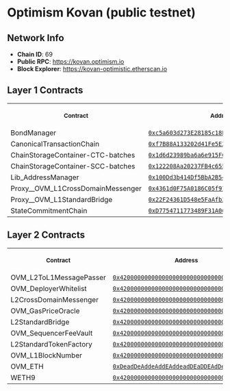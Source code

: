 # Optimism Kovan (public testnet)
## Network Info
- **Chain ID**: 69
- **Public RPC**: https://kovan.optimism.io
- **Block Explorer**: https://kovan-optimistic.etherscan.io
## Layer 1 Contracts
<table>
<tr>
<th>
<img width="506px" height="0px" />
<p><small>Contract</small></p>
</th>
<th>
<img width="506px" height="0px" />
<p><small>Address</small></p>
</th>
</tr>
<tr>
<td>
BondManager
</td>
<td align="center">
<a href="https://kovan.etherscan.io/address/0xc5a603d273E28185c18Ba4d26A0024B2d2F42740">
<code>0xc5a603d273E28185c18Ba4d26A0024B2d2F42740</code>
</a>
</td>
</tr>
<tr>
<td>
CanonicalTransactionChain
</td>
<td align="center">
<a href="https://kovan.etherscan.io/address/0xf7B88A133202d41Fe5E2Ab22e6309a1A4D50AF74">
<code>0xf7B88A133202d41Fe5E2Ab22e6309a1A4D50AF74</code>
</a>
</td>
</tr>
<tr>
<td>
ChainStorageContainer-CTC-batches
</td>
<td align="center">
<a href="https://kovan.etherscan.io/address/0x1d6d23989ba6a6e915F0e35BBc574E914d4ed092">
<code>0x1d6d23989ba6a6e915F0e35BBc574E914d4ed092</code>
</a>
</td>
</tr>
<tr>
<td>
ChainStorageContainer-SCC-batches
</td>
<td align="center">
<a href="https://kovan.etherscan.io/address/0x122208Aa20237FB4c655a9eF02685F7255DF33E8">
<code>0x122208Aa20237FB4c655a9eF02685F7255DF33E8</code>
</a>
</td>
</tr>
<tr>
<td>
Lib_AddressManager
</td>
<td align="center">
<a href="https://kovan.etherscan.io/address/0x100Dd3b414Df5BbA2B542864fF94aF8024aFdf3a">
<code>0x100Dd3b414Df5BbA2B542864fF94aF8024aFdf3a</code>
</a>
</td>
</tr>
<tr>
<td>
Proxy__OVM_L1CrossDomainMessenger
</td>
<td align="center">
<a href="https://kovan.etherscan.io/address/0x4361d0F75A0186C05f971c566dC6bEa5957483fD">
<code>0x4361d0F75A0186C05f971c566dC6bEa5957483fD</code>
</a>
</td>
</tr>
<tr>
<td>
Proxy__OVM_L1StandardBridge
</td>
<td align="center">
<a href="https://kovan.etherscan.io/address/0x22F24361D548e5FaAfb36d1437839f080363982B">
<code>0x22F24361D548e5FaAfb36d1437839f080363982B</code>
</a>
</td>
</tr>
<tr>
<td>
StateCommitmentChain
</td>
<td align="center">
<a href="https://kovan.etherscan.io/address/0xD7754711773489F31A0602635f3F167826ce53C5">
<code>0xD7754711773489F31A0602635f3F167826ce53C5</code>
</a>
</td>
</tr>
</table>

## Layer 2 Contracts
<table>
<tr>
<th>
<img width="506px" height="0px" />
<p><small>Contract</small></p>
</th>
<th>
<img width="506px" height="0px" />
<p><small>Address</small></p>
</th>
</tr>
<tr>
<td>
OVM_L2ToL1MessagePasser
</td>
<td align="center">
<a href="https://kovan-optimistic.etherscan.io/address/0x4200000000000000000000000000000000000000">
<code>0x4200000000000000000000000000000000000000</code>
</a>
</td>
</tr>
<tr>
<td>
OVM_DeployerWhitelist
</td>
<td align="center">
<a href="https://kovan-optimistic.etherscan.io/address/0x4200000000000000000000000000000000000002">
<code>0x4200000000000000000000000000000000000002</code>
</a>
</td>
</tr>
<tr>
<td>
L2CrossDomainMessenger
</td>
<td align="center">
<a href="https://kovan-optimistic.etherscan.io/address/0x4200000000000000000000000000000000000007">
<code>0x4200000000000000000000000000000000000007</code>
</a>
</td>
</tr>
<tr>
<td>
OVM_GasPriceOracle
</td>
<td align="center">
<a href="https://kovan-optimistic.etherscan.io/address/0x420000000000000000000000000000000000000F">
<code>0x420000000000000000000000000000000000000F</code>
</a>
</td>
</tr>
<tr>
<td>
L2StandardBridge
</td>
<td align="center">
<a href="https://kovan-optimistic.etherscan.io/address/0x4200000000000000000000000000000000000010">
<code>0x4200000000000000000000000000000000000010</code>
</a>
</td>
</tr>
<tr>
<td>
OVM_SequencerFeeVault
</td>
<td align="center">
<a href="https://kovan-optimistic.etherscan.io/address/0x4200000000000000000000000000000000000011">
<code>0x4200000000000000000000000000000000000011</code>
</a>
</td>
</tr>
<tr>
<td>
L2StandardTokenFactory
</td>
<td align="center">
<a href="https://kovan-optimistic.etherscan.io/address/0x4200000000000000000000000000000000000012">
<code>0x4200000000000000000000000000000000000012</code>
</a>
</td>
</tr>
<tr>
<td>
OVM_L1BlockNumber
</td>
<td align="center">
<a href="https://kovan-optimistic.etherscan.io/address/0x4200000000000000000000000000000000000013">
<code>0x4200000000000000000000000000000000000013</code>
</a>
</td>
</tr>
<tr>
<td>
OVM_ETH
</td>
<td align="center">
<a href="https://kovan-optimistic.etherscan.io/address/0xDeadDeAddeAddEAddeadDEaDDEAdDeaDDeAD0000">
<code>0xDeadDeAddeAddEAddeadDEaDDEAdDeaDDeAD0000</code>
</a>
</td>
</tr>
<tr>
<td>
WETH9
</td>
<td align="center">
<a href="https://kovan-optimistic.etherscan.io/address/0x4200000000000000000000000000000000000006">
<code>0x4200000000000000000000000000000000000006</code>
</a>
</td>
</tr>
</table>

